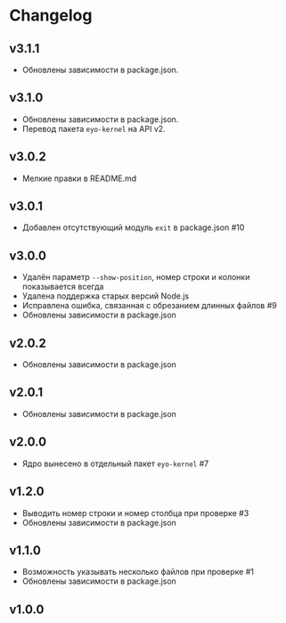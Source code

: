 # Changelog

## v3.1.1
- Обновлены зависимости в package.json.

## v3.1.0
- Обновлены зависимости в package.json.
- Перевод пакета `eyo-kernel` на API v2.

## v3.0.2
- Мелкие правки в README.md

## v3.0.1
- Добавлен отсутствующий модуль `exit` в package.json #10

## v3.0.0
- Удалён параметр `--show-position`, номер строки и колонки показывается всегда
- Удалена поддержка старых версий Node.js
- Исправлена ошибка, связанная с обрезанием длинных файлов #9
- Обновлены зависимости в package.json

## v2.0.2
- Обновлены зависимости в package.json

## v2.0.1
- Обновлены зависимости в package.json

## v2.0.0
- Ядро вынесено в отдельный пакет `eyo-kernel` #7

## v1.2.0
- Выводить номер строки и номер столбца при проверке #3
- Обновлены зависимости в package.json

## v1.1.0
- Возможность указывать несколько файлов при проверке #1
- Обновлены зависимости в package.json

## v1.0.0

